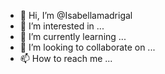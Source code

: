 - 👋 Hi, I’m @Isabellamadrigal
- 👀 I’m interested in ...
- 🌱 I’m currently learning ...
- 💞️ I’m looking to collaborate on ...
- 📫 How to reach me ...

<!---
Isabellamadrigal/Isabellamadrigal is a ✨ special ✨ repository because its `README.md` (this file) appears on your GitHub profile.
You can click the Preview link to take a look at your changes.
--->
